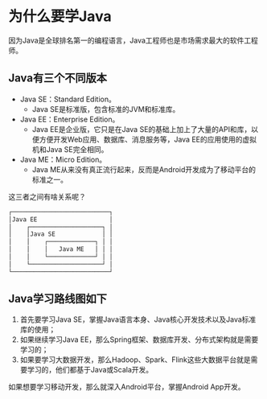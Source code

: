 # 为什么要学Java

因为Java是全球排名第一的编程语言，Java工程师也是市场需求最大的软件工程师。

## Java有三个不同版本

- Java SE：Standard Edition。
  - Java SE是标准版，包含标准的JVM和标准库。
- Java EE：Enterprise Edition。
  - Java EE是企业版，它只是在Java SE的基础上加上了大量的API和库，以便方便开发Web应用、数据库、消息服务等，Java EE的应用使用的虚拟机和Java SE完全相同。
- Java ME：Micro Edition。
  - Java ME从来没有真正流行起来，反而是Android开发成为了移动平台的标准之一。

这三者之间有啥关系呢？

```ps
┌───────────────────────────┐
│Java EE                    │
│    ┌────────────────────┐ │
│    │Java SE             │ │
│    │    ┌─────────────┐ │ │
│    │    │   Java ME   │ │ │
│    │    └─────────────┘ │ │
│    └────────────────────┘ │
└───────────────────────────┘
```

## Java学习路线图如下

1. 首先要学习Java SE，掌握Java语言本身、Java核心开发技术以及Java标准库的使用；
2. 如果继续学习Java EE，那么Spring框架、数据库开发、分布式架构就是需要学习的；
3. 如果要学习大数据开发，那么Hadoop、Spark、Flink这些大数据平台就是需要学习的，他们都基于Java或Scala开发。

如果想要学习移动开发，那么就深入Android平台，掌握Android App开发。
